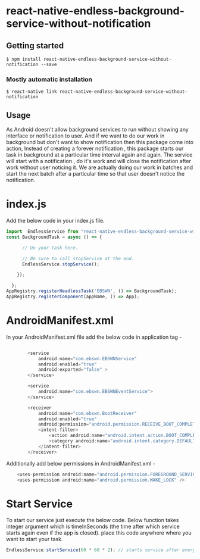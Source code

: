 # react-native-endless-background-service-without-notification

## Getting started

`$ npm install react-native-endless-background-service-without-notification --save`

### Mostly automatic installation

`$ react-native link react-native-endless-background-service-without-notification`

## Usage

As Android doesn't allow background services to run without showing any interface or notification to user. And if we want to do our work in background but don't want to show notification then this package come into action, Instead of creating a forever notification , this package starts our task in background at a particular time interval again and again. The service will start with a notification , do it's work and will close the notification after work without user noticing it.
We are actually doing our work in batches and start the next batch after a particular time so that user doesn't notice the notification.

# index.js
Add the below code in your index.js file.

```javascript
import  EndlessService from "react-native-endless-background-service-without-notification";
const BackgroundTask = async () => {

      // Do your task here.

      // Be sure to call stopService at the end.
      EndlessService.stopService();

    });

  };
AppRegistry.registerHeadlessTask('EBSWN', () => BackgroundTask);
AppRegistry.registerComponent(appName, () => App);
```



# AndroidManifest.xml

In your AndroidManifest.xml file add the below code in application tag -
```javascript

        <service
            android:name="com.ebswn.EBSWNService"
            android:enabled="true"
            android:exported="false" >
        </service>

        <service
            android:name="com.ebswn.EBSWNEventService">
        </service>

        <receiver
            android:name="com.ebswn.BootReceiver"
            android:enabled="true"
            android:permission="android.permission.RECEIVE_BOOT_COMPLETED">
            <intent-filter>
                <action android:name="android.intent.action.BOOT_COMPLETED" />
                <category android:name="android.intent.category.DEFAULT" />
            </intent-filter>
        </receiver>
```

Additionally add below permissions in AndroidManifest.xml - 
```javascript
    <uses-permission android:name="android.permission.FOREGROUND_SERVICE" />
    <uses-permission android:name="android.permission.WAKE_LOCK" />
```


# Start Service
To start our service just execute the below code. Below function takes integer argument which is timeInSeconds (the time after which service starts again even if the app is closed).
place this code anywhere where you want to start your task.
```javascript
EndlessService.startService(60 * 60 * 2); // starts service after every 2 hours.
```
